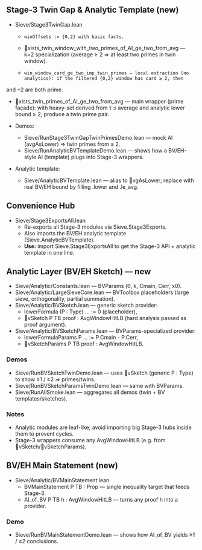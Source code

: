 ## Stage-3 Twin Gap & Analytic Template (new)

- Sieve/Stage3TwinGap.lean
  - 	winOffsets := {0,2} with basic facts.
  - xists_twin_window_with_two_primes_of_AI_ge_two_from_avg — k=2 specialization (average ≥ 2 ⇒ at least two primes in twin window).
  - 	win_window_card_ge_two_imp_twin_primes — local extraction (no analytics): if the filtered {0,2} window has card ≥ 2, then 
 and 
+2 are both prime.
  - xists_twin_primes_of_AI_ge_two_from_avg — main wrapper (prime façade): with heavy-set derived from τ ≤ average and analytic lower bound ≥ 2, produce a twin prime pair.

- Demos:
  - Sieve/RunStage3TwinGapTwinPrimesDemo.lean — mock AI (avgAsLower) ⇒ twin primes from ≥ 2.
  - Sieve/RunAnalyticBVTemplateDemo.lean — shows how a BV/EH-style AI (template) plugs into Stage-3 wrappers.

- Analytic template:
  - Sieve/AnalyticBVTemplate.lean — alias to vgAsLower; replace with real BV/EH bound by filling .lower and .le_avg.

## Convenience Hub

- Sieve/Stage3ExportsAll.lean
  - Re-exports all Stage-3 modules via Sieve.Stage3Exports.
  - Also imports the BV/EH analytic template (Sieve.AnalyticBVTemplate).
  - **Use:** import Sieve.Stage3ExportsAll to get the Stage-3 API + analytic template in one line.
## Analytic Layer (BV/EH Sketch) — new

- Sieve/Analytic/Constants.lean — BVParams (θ, k, Cmain, Cerr, x0).
- Sieve/Analytic/LargeSieveCore.lean — BVToolbox placeholders (large sieve, orthogonality, partial summation).
- Sieve/Analytic/BVSketch.lean — generic sketch provider:
  - lowerFormula (P : Type) … := 0 (placeholder),
  - vSketch P TB proof : AvgWindowHitLB (hard analysis passed as proof argument).
- Sieve/Analytic/BVSketchParams.lean — BVParams-specialized provider:
  - lowerFormulaParams P … := P.Cmain - P.Cerr,
  - vSketchParams P TB proof : AvgWindowHitLB.

### Demos

- Sieve/RunBVSketchTwinDemo.lean — uses vSketch (generic P : Type) to show ≥1 / ≥2 ⇒ primes/twins.
- Sieve/RunBVSketchParamsTwinDemo.lean — same with BVParams.
- Sieve/RunAllSmoke.lean — aggregates all demos (twin + BV templates/sketches).

### Notes

- Analytic modules are leaf-like; avoid importing big Stage-3 hubs inside them to prevent cycles.
- Stage-3 wrappers consume any AvgWindowHitLB (e.g. from vSketch/vSketchParams).
## BV/EH Main Statement (new)

- Sieve/Analytic/BVMainStatement.lean
  - BVMainStatement P TB : Prop — single inequality target that feeds Stage-3.
  - AI_of_BV P TB h : AvgWindowHitLB — turns any proof h into a provider.

### Demo
- Sieve/RunBVMainStatementDemo.lean — shows how AI_of_BV yields ≥1 / ≥2 conclusions.

